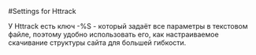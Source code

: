 #Settings for Httrack

У Httrack есть ключ -%S <file> - который задаёт все параметры в текстовом файле, поэтому удобно  использовать его, как настраиваемое скачивание структуры сайта для большей гибкости.
